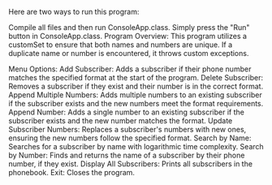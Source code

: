 Here are two ways to run this program:

Compile all files and then run ConsoleApp.class.
Simply press the "Run" button in ConsoleApp.class.
Program Overview:
This program utilizes a customSet to ensure that both names and numbers are unique. If a duplicate name or number is encountered, it throws custom exceptions.

Menu Options:
Add Subscriber: Adds a subscriber if their phone number matches the specified format at the start of the program.
Delete Subscriber: Removes a subscriber if they exist and their number is in the correct format.
Append Multiple Numbers: Adds multiple numbers to an existing subscriber if the subscriber exists and the new numbers meet the format requirements.
Append Number: Adds a single number to an existing subscriber if the subscriber exists and the new number matches the format.
Update Subscriber Numbers: Replaces a subscriber's numbers with new ones, ensuring the new numbers follow the specified format.
Search by Name: Searches for a subscriber by name with logarithmic time complexity.
Search by Number: Finds and returns the name of a subscriber by their phone number, if they exist.
Display All Subscribers: Prints all subscribers in the phonebook.
Exit: Closes the program.
